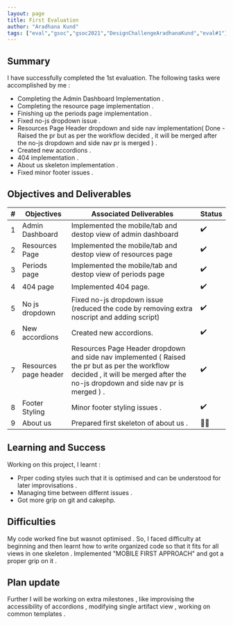 ```yaml
---
layout: page
title: First Evaluation
author: "Aradhana Kund"
tags: ["eval","gsoc","gsoc2021","DesignChallengeAradhanaKund","eval#1"]
---
```


## Summary
I have successfully completed the 1st evaluation. The following tasks were accomplished by me : 
- Completing the Admin Dashboard Implementation . 
- Completing the resource page implementation .
- Finishing up the periods page implementation .
- Fixed no-js dropdown issue .
- Resources Page Header dropdown and side nav implementation( Done - Raised the pr but as per the workflow decided , it will be merged after the no-js dropdown and side nav pr is merged ) .
- Created new accordions .
- 404 implementation .
- About us skeleton implementation .
- Fixed minor footer issues . 

## Objectives and Deliverables
| \# | Objectives                    | Associated Deliverables         | Status |
| --- | ----------------------------- | ---------------------------------------------- | --- |
| 1 | Admin Dashboard | Implemented the mobile/tab and destop view of admin dashboard | :heavy_check_mark: |
| 2 | Resources Page |  Implemented the mobile/tab and destop view of resources page | :heavy_check_mark: |
| 3 | Periods page | Implemented the mobile/tab and destop view of periods page | :heavy_check_mark: |
| 4 | 404 page | Implemented 404 page. | :heavy_check_mark: |
| 5 | No js dropdown | Fixed no-js dropdown issue (reduced the code by removing extra noscript and adding script) | :heavy_check_mark: |
| 6 | New accordions | Created new accordions. | :heavy_check_mark: |
| 7 | Resources page header | Resources Page Header dropdown and side nav implemented ( Raised the pr but as per the workflow decided , it will be merged after the no-js dropdown and side nav pr is merged ) . | :heavy_check_mark: |
| 8 | Footer Styling | Minor footer styling issues . | :heavy_check_mark: |
| 9 | About us | Prepared first skeleton of about us . | :man_technologist: |


## Learning and Success
Working on this project, I learnt :
- Prper coding styles such that it is optimised and can be understood for later improvisations .
- Managing time between differnt issues .
- Got more grip on git and cakephp. 

## Difficulties
My code worked fine but wasnot optimised . So, I faced difficulty at beginning and then learnt how to write organized code so that it fits for all views in one skeleton . Implemented "MOBILE FIRST APPROACH" and got a proper grip on it .

## Plan update
Further I will be working on extra milestones , like improvising the accessibility of accordions , modifying single artifact view , working on common templates .
